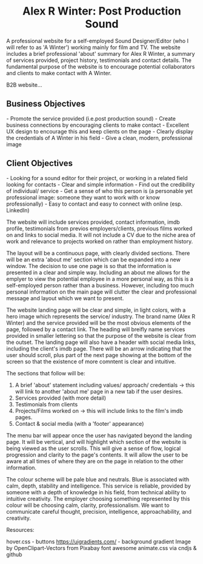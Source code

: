 
<h1 align="center">Alex R Winter: Post Production Sound</h1>

<p>A professional website for a self-employed Sound Designer/Editor (who I will refer to as 'A Winter') working mainly for film and TV.
The website includes a brief professional 'about' summary for Alex R Winter, a summary of services provided, project history, testimonials and contact details.
The fundamental purpose of the website is to encourage potential collaborators and clients to make contact with A Winter.</p>

<p>B2B website...</p>

<h2>Business Objectives</h2>
- Promote the service provided (i.e.post production sound)
- Create business connections by encouraging clients to make contact
- Excellent UX design to encourage this and keep clients on the page
- Clearly display the credentials of A Winter in his field
- Give a clean, modern, professional image

<h2>Client Objectives</h2>
- Looking for a sound editor for their project, or working in a related field looking for contacts
- Clear and simple information
- Find out the credibility of individual/ service
- Get a sense of who this person is (a personable yet professional image: someone they want to work with or know professionally)
- Easy to contact and easy to connect with online (esp. LinkedIn)


The website will include services provided, contact information, imdb profile, testimonials from previos employers/clients, previous films worked on and links to social media. It will not include a CV due to the niche area of work and relevance to projects worked on rather than employment history.

The layout will be a continuous page, with clearly divided sections. There will be an extra 'about me' section which can be expanded into a new window. The decision to use one page is so that the information is presented in a clear and simple way. Including an about me allows for the emplyer to view the potential employee in a more personal way, as this is a self-employed person rather than a business. However, including too much personal information on the main page will clutter the clear and professional message and layout which we want to present.

The website landing page will be clear and simple, in light colors, with a hero image which represents the service/ industry. The brand name (Alex R Winter) and the service provided will be the most obvious elements of the page, followed by a contact link. The heading will breifly name services provided in smaller lettering so that the purpose of the website is clear from the outset.
The landing page will also have a header with social media links, including the client's imdb page. There will be an arrow indicating that the user should scroll, plus part of the next page showing at the bottom of the screen so that the existence of more comntent is clear and intuitive.

The sections that follow will be:
1. A brief 'about' statement including values/ approach/ credentials -> this will link to another 'about me' page in a new tab if the user desires. 
2. Services provided (with more detail)
3. Testimonials from clients
4. Projects/Films worked on -> this will include links to the film's imdb pages.
5. Contact & social media (with a 'footer' appearance)

The menu bar will appear once the user has navigated beyond the landing page. It will be vertical, and will highlight which section of the website is being viewed as the user scrolls. This will give a sense of flow, logical progression and clarity to the page's contents. It will allow the user to be aware at all times of where they are on the page in relation to the other information.

The colour scheme will be pale blue and neutrals. Blue is associated with calm, depth, stability and intelligence. This service is reliable, provided by someone with a depth of knowledge in his field, from technical ability to intuitive creativity. The employer choosing something represented by this colour will be choosing calm, clarity, professionalism. We want to communicate careful thought, precision, intelligence, approachability, and creativity.


Resources:

hover.css - buttons
https://uigradients.com/ - background gradient
Image by OpenClipart-Vectors from Pixabay 
font awesome
animate.css via cndjs & github
